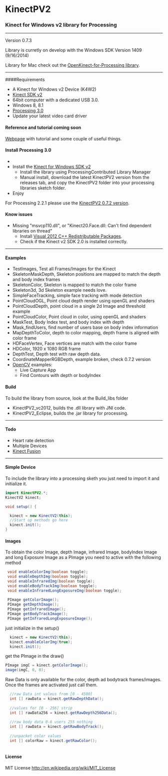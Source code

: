 KinectPV2
==========

### Kinect for Windows v2 library for Processing

---
Version 0.7.3

Library is curretly on develop with the Windows SDK Version 1409 (9/16/2014)

Library for Mac check out  the [OpenKinect-for-Processing library](https://github.com/shiffman/OpenKinect-for-Processing).

---

####Requirements

- A Kinect for Windows v2 Device (K4W2)
- [Kinect SDK v2](http://www.microsoft.com/en-us/kinectforwindows/default.aspx)
- 64bit computer with a dedicated USB 3.0.
- Windows 8, 8.1
- [Processing 3.0](http://processing.org/)
- Update your latest video card driver

#### Reference and tutorial coming soon

[Webpage](http://codigogenerativo.com/kinect-2-0-library-for-processing/) with tutorial and some couple of useful things. 
#### Install Processing 3.0

-
- Install the [Kinect for Windows SDK v2](http://www.microsoft.com/en-us/kinectforwindows/default.aspx)
    - Install the library using ProcessingContributed Library Manager
    - Manual install, download the latest KinectPV2 version from the releases tab, and copy the KinectPV2 folder into your processing libraries sketch folder. 
- Enjoy

For Processing 2.2.1 please use the [KinectPV2 0.7.2 version](https://github.com/ThomasLengeling/KinectPV2/releases/tag/0.7.2).

#### Know issues

- Missing "msvcp110.dll", or  "Kinect20.Face.dll: Can't find dependent libraries on thread"
    - Install [Visual 2012 C++ Redistributable Packages](https://www.microsoft.com/en-us/download/details.aspx?id=30679).
    - Check if the Kinect v2 SDK 2.0 is installed correctly.

---

#### Examples

- TestImages, Test all Frames/Images for the Kinect
- SkeletonMaskDepth, Skeleton positions are mapped to match the depth and body index frames
- SkeletonColor, Skeleton is mapped to match the color frame
- Skeleton3d, 3d Skeleton example needs love.
- SimpleFaceTracking, simple face tracking with mode detection
- PointCloudOGL, Point cloud depth render using openGL and shaders
- PointCloudDepth, point cloud in a single 2d Image and threshold example
- PointCloudColor, Point cloud in color, using openGL and shaders
- MaskTest, Body Index test, and body index with depth
- Mask_findUsers, find number of users base on body index information
- MapDepthToColor, depth to color mapping, depth frame is aligned with color frame
- HDFaceVertex, Face vertices are match with the color frame
- HDColor, 1920 x 1080 RGB frame
- DepthTest, Depth test with raw depth data.
- CoordinateMapperRGBDepth, example broken, check 0.7.2 version
- [OpenCV](https://github.com/atduskgreg/opencv-processing) examples:
  - Live Capture App
  - Find Contours with depth or bodyIndex

#### Build

To build the library from source, look at the Build_libs folder
- KinectPV2_vc2012, builds the .dll library with JNI code.
- KinectPV2_Eclipse, builds the .jar library for processing.

---

#### Todo

- Heart rate detection
- Multiple Devices
- [Kinect Fusion](http://msdn.microsoft.com/en-us/library/dn188670.aspx)

---

#### Simple Device

To include the library into a processing sketh you just need to import it and initialize it.

```java
import KinectPV2.*;
KinectV2 kinect;

void setup() {

  kinect = new KinectV2(this);
  //Start up methods go here
  kinect.init();
}
```

#### Images

To obtain the color Image, depth Image, infrared Image, bodyIndex Image and long Exposure Image as a PImage you need to active with the following method

```java
 void enableColorImg(boolean toggle);
 void enableDepthImg(boolean toggle);
 void enableInfraredImg(boolean toggle);
 void enableBodyTrackImg(boolean toggle);
 void enableInfraredLongExposureImg(boolean toggle);
 
 PImage getColorImage();
 PImage getDepthImage();
 PImage getInfraredImage();
 PImage getBodyTrackImage();
 PImage getInfraredLongExposureImage();
```
just initialize in the setup()

```java
  kinect = new KinectV2(this);
  kinect.enableColorImg(true);
  kinect.init();
```

get the PImage in the draw()

```java
PImage imgC = kinect.getColorImage();
image(imgC, 0, 0);
```

Raw Data is only available for the color, depth ad bodytrack frames/images. Once the frames are activated just call them.

```java
  //raw Data int valeus from [0 - 4500]
  int [] rawData = kinect.getRawDepthData();
  
  //values for [0 - 256] strip
  int [] rawData256 = kinect.getRawDepth256Data();
  
  //raw body data 0-6 users 255 nothing
  int [] rawData = kinect.getRawBodyTrack();
  
  //unpacket color values
  int [] colorRaw = kinect.getRawColor();
  
```


#### License

MIT License http://en.wikipedia.org/wiki/MIT_License


